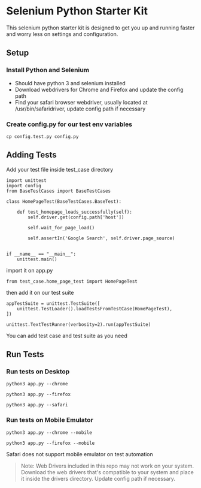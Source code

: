 # Selenium Python Starter Kit

This selenium python starter kit is designed to get you up and running faster and worry less on settings and configuration.

## Setup

### Install Python and Selenium

- Should have python 3 and selenium installed
- Download webdrivers for Chrome and Firefox and update the config path
- Find your safari browser webdriver, usually located at /usr/bin/safaridriver, update config path if necessary

### Create config.py for our test env variables

```
cp config.test.py config.py
```

## Adding Tests

Add your test file inside test_case directory

```
import unittest
import config
from BaseTestCases import BaseTestCases

class HomePageTest(BaseTestCases.BaseTest):

    def test_homepage_loads_successfully(self):
        self.driver.get(config.path['host'])

        self.wait_for_page_load()

        self.assertIn('Google Search', self.driver.page_source)
    

if __name__ == "__main__":
    unittest.main()
```

import it on app.py

```
from test_case.home_page_test import HomePageTest 
```

then add it on our test suite

```
appTestSuite = unittest.TestSuite([
    unittest.TestLoader().loadTestsFromTestCase(HomePageTest),
])

unittest.TextTestRunner(verbosity=2).run(appTestSuite)
```

You can add test case and test suite as you need

## Run Tests

### Run tests on Desktop

```
python3 app.py --chrome
```

```
python3 app.py --firefox
```

```
python3 app.py --safari
```

### Run tests on Mobile Emulator

```
python3 app.py --chrome --mobile
```

```
python3 app.py --firefox --mobile
```

Safari does not support mobile emulator on test automation

> Note: Web Drivers included in this repo may not work on your system. Download the web drivers that's compatible to your system and place it inside the drivers directory. Update config path if necessary.

